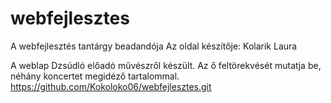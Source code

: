 # webfejlesztes
A webfejlesztés tantárgy beadandója
Az oldal készítője: Kolarik Laura 

A weblap Dzsúdló előadó művészről készült. Az ő feltörekvését mutatja be, néhány koncertet megidéző tartalommal.
https://github.com/Kokoloko06/webfejlesztes.git
